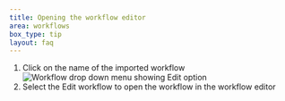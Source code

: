 ```yaml
---
title: Opening the workflow editor
area: workflows
box_type: tip
layout: faq
---
```


1. Click on the name of the imported workflow
   ![Workflow drop down menu showing Edit option]({{site.baseurl}}/topics/galaxy-interface/images/edit_workflow.png "When you click on the name of a workflow it will open a drop down menu whose first option is Edit. Select the Edit option to edit the workflow.")
2. Select the Edit workflow to open the workflow in the workflow editor
